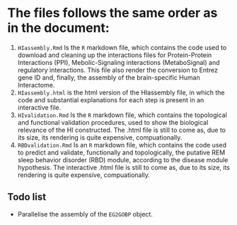 # The files follows the same order as in the document:

1. `HIassembly.Rmd` Is the `R` markdown file, which contains the code used to download and cleaning up the interactions files for Protein-Protein Interactions (PPI), Mebolic-Signaling interactions (MetaboSignal) and regulatory interactions. This file also render the conversion to Entrez gene ID and, finally, the assembly of the brain-specific Human Interactome.
2. `HIassembly.html` is the html version of the HIassembly file, in which the code and substantial explanations for each step is present in an interactive file.
3. `HIvalidation.Rmd` Is the `R` markdown file, which contains the topological and functional validation procedures, used to show the biological relevance of the HI constructed. The .html file is still to come as, due to its size, its rendering is quite expensive, compuationally.
4. `RBDvalidation.Rmd` Is an `R` markdown file, which contains the code used to predict and validate, functionally and topologically, the putative REM sleep behavior disorder (RBD) module, according to the disease module hypothesis. The interactive .html file is still to come as, due to its size, its rendering is quite expensive, compuationally.

## Todo list
* Parallelise the assembly of the `EG2GOBP` object.
